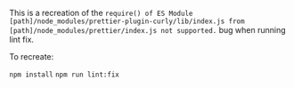 This is a recreation of the `require() of ES Module [path]/node_modules/prettier-plugin-curly/lib/index.js from [path]/node_modules/prettier/index.js not supported.` bug when running lint fix.

To recreate:

`npm install`
`npm run lint:fix`